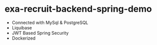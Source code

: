 # exa-recruit-backend-spring-demo

* Connected with MySql & PostgreSQL
* Liquibase
* JWT Based Spring Security
* Dockerized